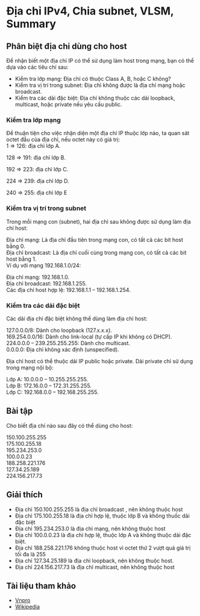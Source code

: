 # Địa chỉ IPv4, Chia subnet, VLSM, Summary #
## Phân biệt địa chỉ dùng cho host ## 
Để nhận biết một địa chỉ IP có thể sử dụng làm host trong mạng, bạn có thể dựa vào các tiêu chí sau:  
- Kiểm tra lớp mạng: Địa chỉ có thuộc Class A, B, hoặc C không?  
- Kiểm tra vị trí trong subnet: Địa chỉ không được là địa chỉ mạng hoặc broadcast.  
- Kiểm tra các dải đặc biệt: Địa chỉ không thuộc các dải loopback, multicast, hoặc private nếu yêu cầu public.
### Kiểm tra lớp mạng ###
Để thuận tiện cho việc nhận diện một địa chỉ IP thuộc lớp nào, ta quan sát octet đầu của địa chỉ, nếu octet này có giá trị:  
1 => 126:       địa chỉ lớp A.

128 => 191:     địa chỉ lớp B.

192 => 223:     địa chỉ lớp C.

224 => 239:     địa chỉ lớp D.

240 => 255:     địa chỉ lớp E
### Kiểm tra vị trí trong subnet ###
Trong mỗi mạng con (subnet), hai địa chỉ sau không được sử dụng làm địa chỉ host:

Địa chỉ mạng: Là địa chỉ đầu tiên trong mạng con, có tất cả các bit host bằng 0.  
Địa chỉ broadcast: Là địa chỉ cuối cùng trong mạng con, có tất cả các bit host bằng 1.  
Ví dụ với mạng 192.168.1.0/24:

Địa chỉ mạng: 192.168.1.0.  
Địa chỉ broadcast: 192.168.1.255.  
Các địa chỉ host hợp lệ: 192.168.1.1 – 192.168.1.254.  
### Kiểm tra các dải đặc biệt ###
Các dải địa chỉ đặc biệt không thể dùng làm địa chỉ host:

127.0.0.0/8: Dành cho loopback (127.x.x.x).  
169.254.0.0/16: Dành cho link-local (tự cấp IP khi không có DHCP).  
224.0.0.0 – 239.255.255.255: Dành cho multicast.  
0.0.0.0: Địa chỉ không xác định (unspecified).  

Địa chỉ host có thể thuộc dải IP public hoặc private. Dải private chỉ sử dụng trong mạng nội bộ:

Lớp A: 10.0.0.0 – 10.255.255.255.  
Lớp B: 172.16.0.0 – 172.31.255.255.  
Lớp C: 192.168.0.0 – 192.168.255.255.  
## Bài tập ##
Cho biết địa chỉ nào sau đây có thể dùng cho host:

150.100.255.255  
175.100.255.18  
195.234.253.0  
100.0.0.23  
188.258.221.176  
127.34.25.189  
224.156.217.73  
## Giải thích ##
- Địa chỉ 150.100.255.255 là địa chỉ broadcast , nên không thuộc host  
- Địa chỉ 175.100.255.18 là địa chỉ hợp lệ, thuộc lớp B và không thuốc dải đặc biệt  
- Địa chỉ 195.234.253.0 là địa chỉ mạng, nên không thuộc host  
- Địa chỉ 100.0.0.23 là địa chỉ hợp lệ, thuộc lớp A và không thuộc dải đặc biệt.  
- Địa chỉ 188.258.221.176 không thuộc host vì octet thứ 2 vượt quá giá trị tối đa là 255  
- Địa chỉ 127.34.25.189 là địa chỉ loopback, nên không thuộc
host.
- Địa chỉ 224.156.217.73 là địa chỉ multicast, nên không thuộc host
## Tài liệu tham khảo ## 
- [Vnpro](https://vnpro.vn/thu-vien/chuong-1-dia-chi-ipv4-chia-subnet-vlsm-summary-4108.html)
- [Wikipedia](https://vi.wikipedia.org/wiki/Địa_chỉ_IP)
